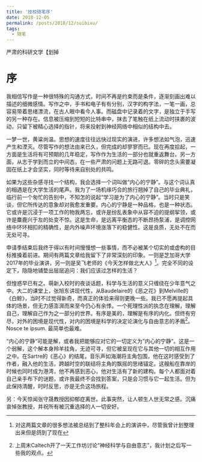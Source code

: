 ```yaml
---
title: '技校随笔序'
date: 2018-12-05
permalink: /posts/2018/12/suibixu/
tags:
  - 随笔
---
```


严肃的科研文学【划掉

# 序

我相信写作是一种很特殊的沟通方式，时间不再是约束而是条件，逐渐刻画出难以描述的细微感情。写作之中，手书和电子有有分别，汉字的构字法，一笔一画，总容易带着思绪漂流，在古人眼中看今人事。而磁盘中记录着的文字，是独立于手写的另一种存在。信息被压缩到短短的比特串中，抹去了笔触在纸上流动时挟裹的波动，只留下被精心选择的指针，将来投射到神经网络中相似的结构中去。

一梦一世，黄粱尚温。思想的速度往往远快过现实的演进，许多想法如气泡，迅速产生和湮灭。尽管写作的想法由来已久，但完成的却寥寥而已。现在再度拾起，一方面是生活将有可预期的几年稳定，写作作为生活的一部分也就重返舞台。另一方面，从志于学到而立的中间态，在一些严肃的问题上无路可退。零碎的念头需要凝固在纸上才会坚实，同时等待来自别处的共鸣。

如果为这些杂感寻找一个结构，我会选择一个词叫做“内心的宁静”。与这个词认真的相遇是在大学生活的尾声。我为了一场机缘巧合的旅行翘掉了自己的毕业典礼，临行前一个匆忙的告别中，不知怎的说起“学习是为了内心的宁静”。当时只是笑谈，但它所传达的意象却对我愈发重要。内心的宁静是一种品格，也是一种状态。它或许是沉浸于一项工作的物我两忘，或许是纷乱表象中从容不迫的提纲挈领，或许是麋鹿兴于左的处变不惊。这是生命，是远离平衡态的不断昂扬泵浦，是调控网络中环环相扣的精确性，是内外噪声环境涨落下的稳健性。这是良质，无处不在而无处可寻。

申请季结束后我终于得以有时间慢慢想一些事情，而不必被某个切实的或虚构的目标推搡着前进。期间有两篇文章给我留下了非常深刻的印象。一则是芝加哥大学2017年的毕业演讲，另一则是吴飞老师的《今天怎样做北大人》[^1]。完全不同的设定下，隐隐地铺垫出层层追问：我们应该过怎样的生活？  

[^1]: 对这两篇文章的很多想法被总结到了整科年会上的演讲中，尽管我曾计划整理出来但是鸽到了现在

但惶惑早已有之。萌新入校时的夜谈话题，科学与生活的意义只缠绕在少年意气之中。大二的课堂上，张旭东讲现代性，从Baudelaire的《恶之花》到Melville的《白鲸》，当时不过觉得新奇，而真正的体验来得则更晚一些。我已不愿再提起具体的场景，但无力感澎湃而来至今仍心有余悸。一个死理性派的执念在理解，理解自己，理解自己作为之一部分的世界。有序是美的，理解是有序的内化。但终有穷尽，对外的困境是现代性，对内的困境是科学的决定论演化与自由意志的矛盾[^2]。Nosce te ipsum. 最简单也最难。

[^2]: 上周末Caltech开了一天工作坊讨论“神经科学与自由意志”，我计划之后写一些我的观点。

“内心的宁静“可能是解，或者我把能够应对它的一切定义为”内心的宁静“。这是一个弱解，这个解本身羚羊挂角，无迹可寻，但它被呈现在它与其他一切的相互作用之中。在Sartre的《恶心》的结尾，音乐声如海潮将主角包围，他在这时感受到了作者，融入他的生活，跨越时空的联结将主角的飘摇的思绪锚定。这艘船在靠岸的时候也同时成为港湾，他不再感到恶心，他对生活有了新的建构。每个人都面对着自己亲手布下的谜题，或许我最终不会找到答案，只是会习惯与它一起生活。但为此保持清醒，时时反思，亦是无负这场旅程。

另：今天惊闻张守晟教授因抑郁症离世。此事突然，让人顿生人世无常之感。沉痛哀悼张教授，并祝所有被沉重选择的人一切安好。